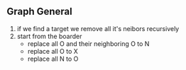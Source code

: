 ## Graph General

1. if we find a target we remove all it's neibors recursively
1. start from the boarder
	- replace all O and their neighboring O to N
	- replace all O to X
	- replace all N to O